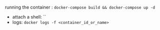 running the container : `docker-compose build && docker-compose up -d`
- attach a shell: ``
- logs: `docker logs -f <container_id_or_name>`